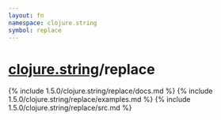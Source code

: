 ```yaml
---
layout: fn
namespace: clojure.string
symbol: replace
---
```


# [clojure.string](../)/replace

{% include 1.5.0/clojure.string/replace/docs.md %}
{% include 1.5.0/clojure.string/replace/examples.md %}
{% include 1.5.0/clojure.string/replace/src.md %}

